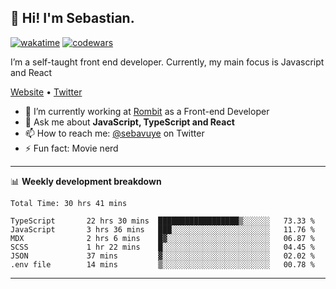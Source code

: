 ## 👋 Hi! I'm Sebastian.

[![wakatime](https://wakatime.com/badge/user/df0036c6-328a-4a39-be9b-e49417ed22a1.svg)](https://wakatime.com/@df0036c6-328a-4a39-be9b-e49417ed22a1)
[![codewars](https://www.codewars.com/users/sebavuye/badges/small)](https://www.codewars.com/users/sebavuye)

I’m a self-taught front end developer. Currently, my main focus is Javascript and React

[Website](https://sebastianvuye.be) • [Twitter](https://twitter.com/sebavuye)

- 🔭 I’m currently working at [Rombit](https://rombit.com/) as a Front-end Developer
- 💬 Ask me about **JavaScript, TypeScript and React**
- 📫 How to reach me: [@sebavuye](https://twitter.com/sebavuye) on Twitter
- ⚡ Fun fact: Movie nerd

-------

📊 **Weekly development breakdown**

<!--START_SECTION:waka-->

```text
Total Time: 30 hrs 41 mins

TypeScript       22 hrs 30 mins  ██████████████████▒░░░░░░   73.33 %
JavaScript       3 hrs 36 mins   ███░░░░░░░░░░░░░░░░░░░░░░   11.76 %
MDX              2 hrs 6 mins    █▓░░░░░░░░░░░░░░░░░░░░░░░   06.87 %
SCSS             1 hr 22 mins    █░░░░░░░░░░░░░░░░░░░░░░░░   04.45 %
JSON             37 mins         ▓░░░░░░░░░░░░░░░░░░░░░░░░   02.02 %
.env file        14 mins         ▒░░░░░░░░░░░░░░░░░░░░░░░░   00.78 %
```

<!--END_SECTION:waka-->
-------
